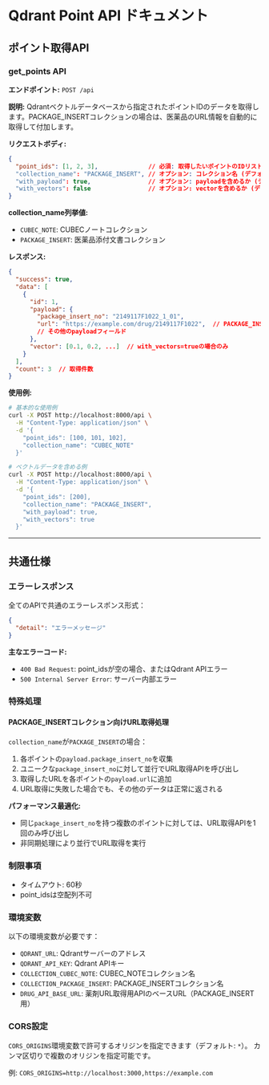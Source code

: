 # Qdrant Point API ドキュメント

## ポイント取得API

### get_points API

**エンドポイント:** `POST /api`

**説明:** Qdrantベクトルデータベースから指定されたポイントIDのデータを取得します。PACKAGE_INSERTコレクションの場合は、医薬品のURL情報を自動的に取得して付加します。

**リクエストボディ:**
```json
{
  "point_ids": [1, 2, 3],              // 必須: 取得したいポイントのIDリスト
  "collection_name": "PACKAGE_INSERT", // オプション: コレクション名 (デフォルト: "CUBEC_NOTE")
  "with_payload": true,                // オプション: payloadを含めるか (デフォルト: true)
  "with_vectors": false                // オプション: vectorを含めるか (デフォルト: false)
}
```

**collection_name列挙値:**
- `CUBEC_NOTE`: CUBECノートコレクション
- `PACKAGE_INSERT`: 医薬品添付文書コレクション

**レスポンス:**
```json
{
  "success": true,
  "data": [
    {
      "id": 1,
      "payload": {
        "package_insert_no": "2149117F1022_1_01",
        "url": "https://example.com/drug/2149117F1022",  // PACKAGE_INSERTの場合自動取得
        // その他のpayloadフィールド
      },
      "vector": [0.1, 0.2, ...]  // with_vectors=trueの場合のみ
    }
  ],
  "count": 3  // 取得件数
}
```

**使用例:**
```bash
# 基本的な使用例
curl -X POST http://localhost:8000/api \
  -H "Content-Type: application/json" \
  -d '{
    "point_ids": [100, 101, 102],
    "collection_name": "CUBEC_NOTE"
  }'

# ベクトルデータを含める例
curl -X POST http://localhost:8000/api \
  -H "Content-Type: application/json" \
  -d '{
    "point_ids": [200],
    "collection_name": "PACKAGE_INSERT",
    "with_payload": true,
    "with_vectors": true
  }'
```

---

## 共通仕様

### エラーレスポンス

全てのAPIで共通のエラーレスポンス形式：

```json
{
  "detail": "エラーメッセージ"
}
```

**主なエラーコード:**
- `400 Bad Request`: point_idsが空の場合、またはQdrant APIエラー
- `500 Internal Server Error`: サーバー内部エラー

### 特殊処理

#### PACKAGE_INSERTコレクション向けURL取得処理
`collection_name`が`PACKAGE_INSERT`の場合：

1. 各ポイントの`payload.package_insert_no`を収集
2. ユニークな`package_insert_no`に対して並行でURL取得APIを呼び出し
3. 取得したURLを各ポイントの`payload.url`に追加
4. URL取得に失敗した場合でも、その他のデータは正常に返される

**パフォーマンス最適化:**
- 同じ`package_insert_no`を持つ複数のポイントに対しては、URL取得APIを1回のみ呼び出し
- 非同期処理により並行でURL取得を実行

### 制限事項

- タイムアウト: 60秒
- point_idsは空配列不可

### 環境変数

以下の環境変数が必要です：

- `QDRANT_URL`: Qdrantサーバーのアドレス
- `QDRANT_API_KEY`: Qdrant APIキー
- `COLLECTION_CUBEC_NOTE`: CUBEC_NOTEコレクション名
- `COLLECTION_PACKAGE_INSERT`: PACKAGE_INSERTコレクション名
- `DRUG_API_BASE_URL`: 薬剤URL取得用APIのベースURL（PACKAGE_INSERT用）

### CORS設定

`CORS_ORIGINS`環境変数で許可するオリジンを指定できます（デフォルト: `*`）。
カンマ区切りで複数のオリジンを指定可能です。

例: `CORS_ORIGINS=http://localhost:3000,https://example.com`